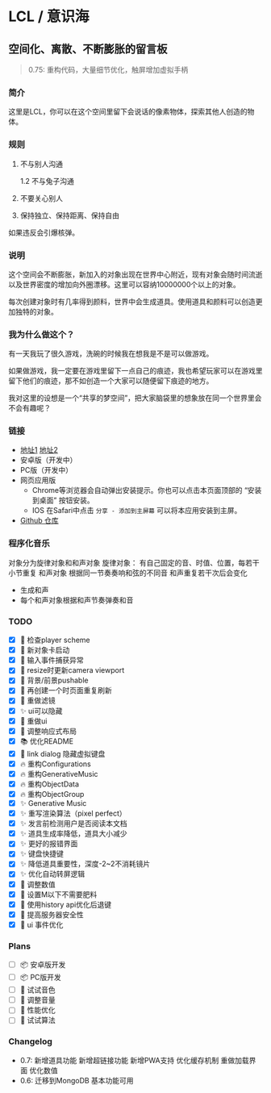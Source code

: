 # LCL / 意识海
## 空间化、离散、不断膨胀的留言板

>0.75: 重构代码，大量细节优化，触屏增加虚拟手柄
### 简介

这里是LCL，你可以在这个空间里留下会说话的像素物体，探索其他人创造的物体。

### 规则

1. 不与别人沟通

    1.2 不与兔子沟通

2. 不要关心别人

3. 保持独立、保持距离、保持自由

如果违反会引爆核弹。

### 说明

这个空间会不断膨胀，新加入的对象出现在世界中心附近，现有对象会随时间流逝以及世界密度的增加向外圈漂移。这里可以容纳10000000个以上的对象。

每次创建对象时有几率得到颜料，世界中会生成道具。使用道具和颜料可以创造更加独特的对象。

### 我为什么做这个？

有一天我玩了很久游戏，洗碗的时候我在想我是不是可以做游戏。

如果做游戏，我一定要在游戏里留下一点自己的痕迹，我也希望玩家可以在游戏里留下他们的痕迹，那不如创造一个大家可以随便留下痕迹的地方。

我对这里的设想是一个“共享的梦空间”，把大家脑袋里的想象放在同一个世界里会不会有趣呢？

### 链接

- [地址1](https://lcl.yu-me.workers.dev) [地址2](https://lcl-web.herokuapp.com)
- 安卓版（开发中）
- PC版（开发中）
- 网页应用版
  - Chrome等浏览器会自动弹出安装提示。你也可以点击本页面顶部的 “安装到桌面” 按钮安装。
  - IOS 在Safari中点击 ```分享 - 添加到主屏幕``` 可以将本应用安装到主屏。
- [Github 仓库](https://github.com/john-walks-slow/lcl)

### 程序化音乐

对象分为旋律对象和和声对象
旋律对象：
有自己固定的音、时值、位置，每若干小节重复
和声对象
根据同一节奏奏响和弦的不同音
和声重复若干次后会变化
- 生成和声
- 每个和声对象根据和声节奏弹奏和音

### TODO

- [x] :bug: 检查player scheme
- [x] :bug: 新对象卡启动
- [x] :bug: 输入事件捕获异常
- [x] :bug: resize时更新camera viewport
- [x] :bug: 背景/前景pushable
- [x] :bug: 再创建一个时页面重复刷新
- [x] :art: 重做滤镜
- [x] :sparkles: ui可以隐藏
- [x] :art: 重做ui
- [x] :art: 调整响应式布局
- [x] :books: 优化README
- [x] :bug: link dialog 隐藏虚拟键盘
- [x] :fire: 重构Configurations
- [x] :fire: 重构GenerativeMusic
- [x] :fire: 重构ObjectData
- [x] :fire: 重构ObjectGroup
- [x] :sparkles: Generative Music
- [x] :sparkles: 重写渲染算法（pixel perfect）
- [x] :sparkles: 发言前检测用户是否阅读本文档
- [x] :sparkles: 道具生成率降低，道具大小减少
- [x] :sparkles: 更好的报错界面
- [x] :sparkles: 键盘快捷键 
- [x] :sparkles: 降低道具重要性，深度-2~2不消耗镜片
- [x] :sparkles: 优化自动转屏逻辑
- [x] :wrench: 调整数值
- [x] :wrench: 设置M以下不需要肥料
- [x] :wrench: 使用history api优化后退键
- [x] :wrench: 提高服务器安全性
- [x] :wrench: ui 事件优化

### Plans

- [ ] :package: 安卓版开发
- [ ] :package: PC版开发
- [ ] :musical_note: 试试音色
- [ ] :musical_note: 调整音量
- [ ] :musical_note: 性能优化
- [ ] :musical_note: 试试算法
### Changelog
- 0.7: 新增道具功能 新增超链接功能 新增PWA支持 优化缓存机制 重做加载界面 优化数值 
- 0.6: 迁移到MongoDB 基本功能可用
